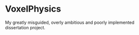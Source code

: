 VoxelPhysics
============

My greatly misguided, overly ambitious and poorly implemented dissertation project. 
